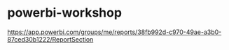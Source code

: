 # powerbi-workshop

https://app.powerbi.com/groups/me/reports/38fb992d-c970-49ae-a3b0-87ced30b1222/ReportSection